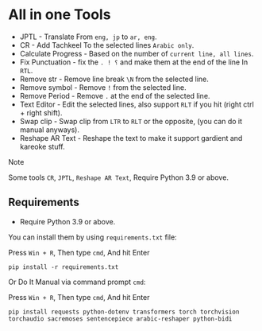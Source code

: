 # All in one Tools

- JPTL - Translate From `eng, jp` to `ar, eng`.
- CR - Add Tachkeel To the selected lines `Arabic only`.
- Calculate Progress - Based on the number of `current line, all lines`.
- Fix Punctuation - fix the `. ! ؟` and make them at the end of the line In `RTL`.
- Remove str - Remove line break `\N` from the selected line.
- Remove symbol - Remove `!` from the selected line.
- Remove Period - Remove `.` at the end of the selected line.
- Text Editor - Edit the selected lines, also support `RLT` if you hit (right ctrl + right shift).
- Swap clip - Swap clip from `LTR` to `RLT` or the opposite, (you can do it manual anyways).
- Reshape AR Text - Reshape the text to make it support gardient and kareoke stuff.

> [!NOTE]
> Some tools `CR`, `JPTL`, `Reshape AR Text`, Require Python 3.9 or above.

## Requirements

- Require Python 3.9 or above.

You can install them by using `requirements.txt` file:

Press `Win + R`, Then type `cmd`, And hit Enter
```
pip install -r requirements.txt
```
Or Do It Manual via command prompt `cmd`:

Press `Win + R`, Then type `cmd`, And hit Enter
```
pip install requests python-dotenv transformers torch torchvision torchaudio sacremoses sentencepiece arabic-reshaper python-bidi
```
